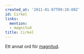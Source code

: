 ```yaml
---
created_at: '2011-01-07T09:20:00Z'
id: Cirkel
links:
  mention:
  - magnitud
title: Cirkel
---
```


Ett annat ord för [magnitud].

  [magnitud]: magnitud